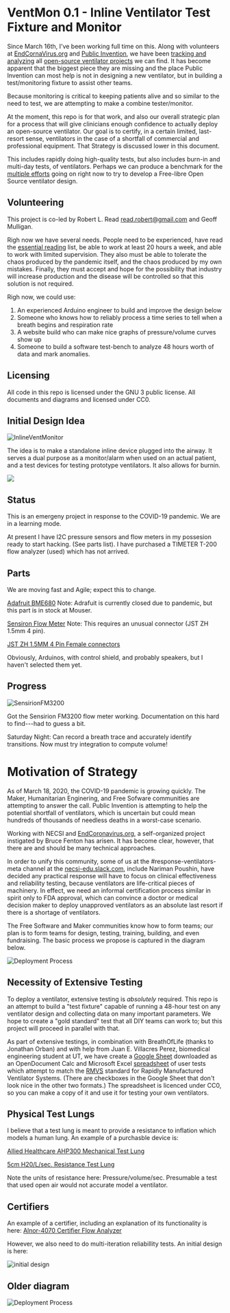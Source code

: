 # VentMon 0.1 - Inline Ventilator Test Fixture and Monitor

Since March 16th, I've been working full time on this. Along with volunteers at [EndCornaVirus.org](https://www.endcoronavirus.org/) and [Public Invention](https:\\www.pubinv.org), we have been 
[tracking and analyzing](https://github.com/PubInv/covid19-vent-list)
all [open-source ventilator projects]((https://medium.com/@RobertLeeRead/analysis-of-open-source-covid-19-pandemic-ventilator-projects-27acf9075f7e)) we can find. It has become apparent that the biggest piece
they are missing and the place Public Invention can most help is not in designing a new ventilator,
but in building a test/monitoring fixture to assist other teams.

Because monitoring is critical to keeping patients alive and so similar to the need to test, we are attempting to
make a combine tester/monitor.

At the moment, this repo is for that work, and also our overall strategic plan for a process that will give clinicians
enough confidence to actually deploy an open-source ventilator. Our goal is to certify, in a certain limited, last-resort
sense, ventilators in the case of a shortfall of commercial and professional equipment. That Strategy is discussed lower in this document.

This includes rapidly doing high-quality tests, but also includes burn-in and multi-day tests, of 
ventilators. Perhaps we can produce a benchmark for the [multiple efforts](https://github.com/PubInv/covid19-vent-list) going on right now to try to develop a 
Free-libre Open Source ventilator design.

## Volunteering

This project is co-led by Robert L. Read <read.robert@gmail.com> and Geoff Mulligan.

Righ now we have several needs. People need to be experienced, have read the [essential reading](https://github.com/PubInv/covid19-vent-list) list, be able to work at
least 20 hours a week, and able to work with limited supervision.  They also must be able to tolerate the chaos
produced by the pandemic itself, and the chaos produced by my own mistakes. Finally, they must accept and 
hope for the possibility that industry will increase production and the disease will be controlled so that this 
solution is not required.

Righ now, we could use:
1. An experienced Arduino engineer to build and improve the design below
1. Someone who knows how to reliably process a time series to tell when a breath begins and respiration rate
1. A website build who can make nice graphs of pressure/volume curves show up
1. Someone to build a software test-bench to analyze 48 hours worth of data and mark anomalies.

## Licensing

All code in this repo is licensed under the GNU 3 public license. All documents and diagrams and licensed under CC0.


## Initial Design Idea

![InlineVentMonitor](https://github.com/PubInv/ventilator-test-lung-analyzer/blob/master/InlineVentMonitor.svg)

The idea is to make a standalone inline device plugged into the airway. It serves a dual purpose as a monitor/alarm when used on an actual patient, and a test devices for testing prototype ventilators. It also allows for burnin.

![](https://github.com/PubInv/ventmon-ventilator-inline-test-monitor/blob/master/images/Block%20Architecture.svg)

## Status

This is an emergeny project in response to the COVID-19 pandemic. We are in a learning mode.

At present I have I2C pressure sensors and flow meters in my possesion ready to start hacking. (See parts list).
I have purchased a TIMETER T-200 flow analyzer (used) which has not arrived.

## Parts

We are moving fast and Agile; expect this to change.

[Adafruit BME680](https://www.mouser.com/ProductDetail/adafruit/3660/?qs=W0yvOO0ixfFypXCClAyRMg%3D%3D&countrycode=US&currencycode=USD) Note: Adrafuit is currently closed due to pandemic, but this part is in stock at Mouser.

[Sensiron Flow Meter](https://www.sparkfun.com/products/14958) Note: This requires an unusual connector (JST ZH 1.5mm 4 pin).

[JST ZH 1.5MM 4 Pin Female connectors](https://smile.amazon.com/gp/product/B07FCCWS96/ref=ppx_yo_dt_b_asin_title_o03_s00?ie=UTF8&psc=1)

Obviously, Arduinos, with control shield, and probably speakers, but I haven't selected them yet.

## Progress

![SensirionFM3200](https://github.com/PubInv/ventmon-ventilator-inline-test-monitor/blob/master/SensirionFM3200/SFM3200/SensirionFM3200Working.jpg)

Got the Sensirion FM3200 flow meter working. Documentation on this hard to find---had to guess a bit.

Saturday Night: Can record a breath trace and accurately identify transitions. Now must try integration to compute volume!


# Motivation of Strategy

As of March 18, 2020, the COVID-19 pandemic is growing quickly. The Maker, Humanitarian Enginering, and Free Sofware communities are attempting to answer the call. Public Invention is attempting to help the potential shortfall of ventilators, which is uncertain but could mean hundreds of thousands of needless deaths in a worst-case scenario.

Working with NECSI and [EndCoronavirus.org](https://www.endcoronavirus.org/), a self-organized project instigated by Bruce Fenton has arisen. It has become clear, however, that there are and should be many technical approaches.

In order to unify this community, some of us at the #response-ventilators-meta channel at the [necsi-edu.slack.com](necsi-edu.slack.com), include Nariman Poushin, have decided any practical response will have to focus on clinical effectiveness and reliability testing, because ventilators are life-critical pieces of machinery. In effect, we need an informal certification process similar in spirit only to FDA approval, which can convince a doctor or medical decision maker to deploy unapproved ventilators as an absolute last resort if there is a shortage of ventilators.

The Free Software and Maker communities know how to form teams; our plan is to form teams for design, testing, training, building, and even fundraising. The basic process we propose is captured in the diagram below.

![Deployment Process](https://github.com/PubInv/ventmon-ventilator-inline-test-monitor/blob/master/images/FLOSSVentDevelopmentProcessv6%402x.png)



## Necessity of Extensive Testing

To deploy a ventilator, extensive testing is *absolutely* required. This repo is an attempt to build a "test fixture" capable of running a 48-hour test on any ventilator design and collecting data on many important parameters.  We hope to create a "gold standard" test that all DIY teams can work to; but this project will proceed in parallel with that.

As part of extensive testings, in combination with BreathOfLife (thanks to Jonathan Orban) and with help from Juan E. Villacres Perez, biomedical engineering student at UT, we have create a [Google Sheet](https://docs.google.com/spreadsheets/d/17EJ9TN6O1wqP4c-lIn5hbmuMRrto7M_KXHf17zjNSLk/edit?usp=sharing)
downloaded as an OpenDocument Calc and Microsoft Excel [spreadsheet](https://github.com/PubInv/ventmon-ventilator-inline-test-monitor/tree/master/ValidationTestSuites) of user tests which attempt to 
match the [RMVS](https://assets.publishing.service.gov.uk/government/uploads/system/uploads/attachment_data/file/876167/RMVS001_v3.1.pdf) standard for Rapidly Manufactured Ventilator Systems.  (There are checkboxes in the Google Sheet that don't look nice in the other two formats.)
The spreadsheet is licenced under CC0, so you can make a copy of it and use it for testing your own ventilators.

## Physical Test Lungs

I believe that a test lung is meant to provide a resistance to inflation which models a human lung.  An example of a purchasble device is:

[Allied Healthcare AHP300 Mechanical Test Lung](https://mfimedical.com/products/allied-healthcare-ahp300-mechanical-test-lung?variant=1189831180302&gclid=Cj0KCQjwjcfzBRCHARIsAO-1_Or1bEKy4YffCthJD3sTJYzZy1JlM-ttMZ_1h6WHfgKte8mN4AA_c_AaAkGCEALw_wcB)

[5cm H20/L/sec. Resistance Test Lung](https://www.grainger.com/product/33JV39?gclid=Cj0KCQjwjcfzBRCHARIsAO-1_Oqb0ML6Rgr4FCKePVsaIVJeHSpm4-jq89cLWnL1YsjuSJcpCzHZFsYaAnoAEALw_wcB&cm_mmc=PPC:+Google+PLA&ef_id=Cj0KCQjwjcfzBRCHARIsAO-1_Oqb0ML6Rgr4FCKePVsaIVJeHSpm4-jq89cLWnL1YsjuSJcpCzHZFsYaAnoAEALw_wcB:G:s&s_kwcid=AL!2966!3!281698276014!!!g!471328313928!)

Note the units of resistance here: Pressure/volume/sec. Presumable a test that used open air would not accurate model a ventilator.


## Certifiers

An example of a certifier, including an explanation of its functionality is here: [Alnor-4070 Certifier  Flow Analyzer](https://www.globaltestsupply.com/product/alnor-4070-certifier-flow-analyzer-system?gclid=Cj0KCQjwjcfzBRCHARIsAO-1_OpV87HtnO7sJXdt92m7W3j69KOddmV-gV0eCZjfKlHTDMWsUCqYe4kaAoaQEALw_wcB)

However, we also need to do multi-iteration reliabillity tests.  An initial design is here:

![initial design](https://github.com/PubInv/ventilator-test-lung/blob/master/VentilatorTestFixture.svg)

## Older diagram


![Deployment Process](https://github.com/PubInv/ventilator-test-lung-analyzer/blob/master/Meta-process%20for%20Open%20Source%20Ventilator%20Deployment.svg)




